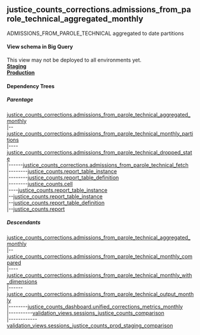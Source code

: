 ## justice_counts_corrections.admissions_from_parole_technical_aggregated_monthly
ADMISSIONS_FROM_PAROLE_TECHNICAL aggregated to date partitions

#### View schema in Big Query
This view may not be deployed to all environments yet.<br/>
[**Staging**](https://console.cloud.google.com/bigquery?pli=1&p=recidiviz-staging&page=table&project=recidiviz-staging&d=justice_counts_corrections&t=admissions_from_parole_technical_aggregated_monthly)
<br/>
[**Production**](https://console.cloud.google.com/bigquery?pli=1&p=recidiviz-123&page=table&project=recidiviz-123&d=justice_counts_corrections&t=admissions_from_parole_technical_aggregated_monthly)
<br/>

#### Dependency Trees

##### Parentage
[justice_counts_corrections.admissions_from_parole_technical_aggregated_monthly](../justice_counts_corrections/admissions_from_parole_technical_aggregated_monthly.md) <br/>
|--[justice_counts_corrections.admissions_from_parole_technical_monthly_partitions](../justice_counts_corrections/admissions_from_parole_technical_monthly_partitions.md) <br/>
|----[justice_counts_corrections.admissions_from_parole_technical_dropped_state](../justice_counts_corrections/admissions_from_parole_technical_dropped_state.md) <br/>
|------[justice_counts_corrections.admissions_from_parole_technical_fetch](../justice_counts_corrections/admissions_from_parole_technical_fetch.md) <br/>
|--------[justice_counts.report_table_instance](../justice_counts/report_table_instance.md) <br/>
|--------[justice_counts.report_table_definition](../justice_counts/report_table_definition.md) <br/>
|--------[justice_counts.cell](../justice_counts/cell.md) <br/>
|----[justice_counts.report_table_instance](../justice_counts/report_table_instance.md) <br/>
|--[justice_counts.report_table_instance](../justice_counts/report_table_instance.md) <br/>
|--[justice_counts.report_table_definition](../justice_counts/report_table_definition.md) <br/>
|--[justice_counts.report](../justice_counts/report.md) <br/>


##### Descendants
[justice_counts_corrections.admissions_from_parole_technical_aggregated_monthly](../justice_counts_corrections/admissions_from_parole_technical_aggregated_monthly.md) <br/>
|--[justice_counts_corrections.admissions_from_parole_technical_monthly_compared](../justice_counts_corrections/admissions_from_parole_technical_monthly_compared.md) <br/>
|----[justice_counts_corrections.admissions_from_parole_technical_monthly_with_dimensions](../justice_counts_corrections/admissions_from_parole_technical_monthly_with_dimensions.md) <br/>
|------[justice_counts_corrections.admissions_from_parole_technical_output_monthly](../justice_counts_corrections/admissions_from_parole_technical_output_monthly.md) <br/>
|--------[justice_counts_dashboard.unified_corrections_metrics_monthly](../justice_counts_dashboard/unified_corrections_metrics_monthly.md) <br/>
|----------[validation_views.sessions_justice_counts_comparison](../validation_views/sessions_justice_counts_comparison.md) <br/>
|------------[validation_views.sessions_justice_counts_prod_staging_comparison](../validation_views/sessions_justice_counts_prod_staging_comparison.md) <br/>

